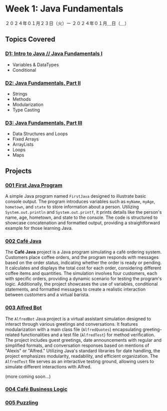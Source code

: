 # Week 1: Java Fundamentals

２０２４年０１月２３日（火）ー ２０２４年０１月＿日（＿）

## Topics Covered

### [D1: Intro to Java // Java Fundamentals I](Lecture-Code/D1-Intro-to-Java-Fundamentals-I/)
- Variables & DataTypes
- Conditional

### [D2: Java Fundamentals, Part II](Lecture-Code/D2-Java-Fundamentals-II/)
- Strings
- Methods
- Modularization
- Type Casting

### [D3: Java Fundamentals, Part III](Lecture-Code/D3-Java_Fundamentals-III/)
- Data Structures and Loops
- Fixed Arrays
- ArrayLists
- Loops
- Maps

## Projects

### [001 First Java Program](001-First_Java/)
A simple Java program named `FirstJava` designed to illustrate basic console output. The program introduces variables such as `myName`, `myAge`, `hometown`, and `state` to store information about a person. Utilizing `System.out.println` and `System.out.printf`, it prints details like the person's name, age, hometown, and state to the console. The code is structured to showcase concatenation and formatted output, providing a straightforward example for those learning Java.

### [002 Café Java](002-Cafe_Java/)
The **Café Java** project is a Java program simulating a café ordering system. Customers place coffee orders, and the program responds with messages based on the order status, indicating whether the order is ready or pending. It calculates and displays the total cost for each order, considering different coffee items and quantities. The simulation involves four customers, each with specific orders, providing a dynamic scenario for testing the program's logic. Additionally, the project showcases the use of variables, conditional statements, and formatted messages to create a realistic interaction between customers and a virtual barista.

### [003 Alfred Bot](003-Alfred_Bot/)
The `AlfredBot` Java project is a virtual assistant simulation designed to interact through various greetings and conversations. It features modularization with a main class file (`AlfredQuotes`) encapsulating greeting-related functionalities and a test file (`AlfredTest`) for method verification. The project includes guest greetings, date announcements with regular and simplified formats, and conversation responses based on mentions of "Alexis" or "Alfred." Utilizing Java's standard libraries for date handling, the project emphasizes modularity, readability, and efficient organization. The `AlfredTest` file serves as an interactive testing ground, allowing users to simulate different interactions with Alfred.


(more coming soon...)
### [004 Café Business Logic](#)
### [005 Puzzling](#)

